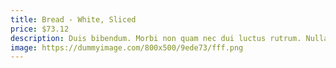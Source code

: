 ```yaml
---
title: Bread - White, Sliced
price: $73.12
description: Duis bibendum. Morbi non quam nec dui luctus rutrum. Nulla tellus.
image: https://dummyimage.com/800x500/9ede73/fff.png
---
```

